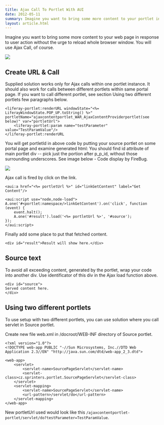 ```yaml
---
title: Ajax Call To Portlet With AUI
date: 2012-05-11
summary: Imagine you want to bring some more content to your portlet in response to user action, without the urge to reload whole browser window. You will use good ol' Ajax Call, of course.
layout: article.html
---
```


Imagine you want to bring some more content to your web page in response to user action without the urge to reload whole browser window. You will use Ajax Call, of course.

![](/images/aui_call.jpg)

## Create URL & Call

Supplied solution works only for Ajax calls within one portlet instance. It should also work for calls between different portlets within same portal page. If you want to call different portlet, see section Using two different portlets few paragraphs below.

    <liferay-portlet:renderURL windowState="<%= LiferayWindowState.POP_UP.toString() %>" portletName="ajaxcontentportlet_WAR_AjaxContentProviderportlet(see below)" var="portletUrl">
        <liferay-portlet:param name="testParameter" value="TestParamValue"/>
    </liferay-portlet:renderURL

You will get portletId in above code by putting your source portlet on some portal page and examine generated html: You should find id attribute of main portlet div -- pick just the portion after p_p_id, without those surrounding underscores. See image below - Code display by FireBug.

![](/images/aui_firebug.jpg)

Ajax call is fired by click on the link.

    <aui:a href="<%= portletUrl %>" id="linkGetContent" label="Get Content"/>

    <aui:script use="node,node-load">
    A.one('#<portlet:namespace/>linkGetContent').on('click', function (event) {
        event.halt();
        A.one('#result').load('<%= portletUrl %>', '#source');
    });
    </aui:script>

Finally add some place to put that fetched content.

    <div id="result">Result will show here.</div>

## Source text

To avoid all exceeding content, generated by the portlet, wrap your code into another div. Use identificator of this div in the Ajax load function above.

    <div id="source">
    Served content here.
    </div>

## Using two different portlets

To use setup with two different portlets, you can use solution where you call servlet in Source portlet.

Create new file web.xml in /docroot/WEB-INF directory of Source portlet.

    <?xml version="1.0"?>
    <!DOCTYPE web-app PUBLIC "-//Sun Microsystems, Inc.//DTD Web Application 2.3//EN" "http://java.sun.com/dtd/web-app_2_3.dtd">

    <web-app>
        <servlet>
            <servlet-name>SourcePageServlet</servlet-name>
            <servlet-class>cz.sprinters.portlet.SourcePageServlet</servlet-class>
        </servlet>
        <servlet-mapping>
            <servlet-name>SourcePageServlet</servlet-name>
            <url-pattern>/servlet/do</url-pattern>
        </servlet-mapping>
    </web-app>

New portletUrl used would look like this `/ajaxcontentportlet-portlet/servlet/do?testParameter=TestParamValue`.
